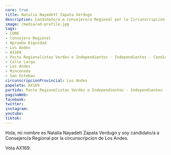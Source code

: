 ```yaml
---
core: true
title: Natalia Nayadett Zapata Verdugo
description: Candidato/a a Consejero/a Regional por la Circunscripción de Los Andes
image: /media/ad-profile.jpg
tags:
- CORE
- Consejero Regional
- Apruebo Dignidad
- Los Andes
- AX169
- Pacto Regionalistas Verdes e Independientes - Independientes - Candidatura Independiente
- Calle Larga
- Los Andes
- Rinconada
- San Esteban
circunscripcionProvincial: Los Andes
papeleta: AX169
partido: Pacto Regionalistas Verdes e Independientes - Independientes - Candidatura Independiente
paginaWeb:
facebook:
twitter:
instagram:
youtube:
tiktok:
---
```

Hola, mi nombre es Natalia Nayadett Zapata Verdugo y soy candidato/a a Consejero/a Regional por la circunscripcion de Los Andes.

Vota AX169.